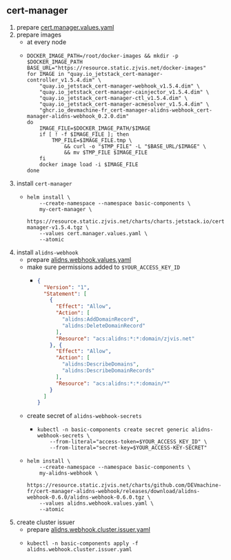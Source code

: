 ## cert-manager

1. prepare [cert.manager.values.yaml](resource/cert.manager.values.yaml.md)
2. prepare images
    * at every node
    * ```shell
      DOCKER_IMAGE_PATH=/root/docker-images && mkdir -p $DOCKER_IMAGE_PATH
      BASE_URL="https://resource.static.zjvis.net/docker-images"
      for IMAGE in "quay.io_jetstack_cert-manager-controller_v1.5.4.dim" \
          "quay.io_jetstack_cert-manager-webhook_v1.5.4.dim" \
          "quay.io_jetstack_cert-manager-cainjector_v1.5.4.dim" \
          "quay.io_jetstack_cert-manager-ctl_v1.5.4.dim" \
          "quay.io_jetstack_cert-manager-acmesolver_v1.5.4.dim" \
          "ghcr.io_devmachine-fr_cert-manager-alidns-webhook_cert-manager-alidns-webhook_0.2.0.dim"
      do
          IMAGE_FILE=$DOCKER_IMAGE_PATH/$IMAGE
          if [ ! -f $IMAGE_FILE ]; then
              TMP_FILE=$IMAGE_FILE.tmp \
                  && curl -o "$TMP_FILE" -L "$BASE_URL/$IMAGE" \
                  && mv $TMP_FILE $IMAGE_FILE
          fi
          docker image load -i $IMAGE_FILE
      done
      ```
3. install `cert-manager`
    * ```shell
      helm install \
          --create-namespace --namespace basic-components \
          my-cert-manager \
          https://resource.static.zjvis.net/charts/charts.jetstack.io/cert-manager-v1.5.4.tgz \
          --values cert.manager.values.yaml \
          --atomic
      ```
4. install `alidns-webhook`
    * prepare [alidns.webhook.values.yaml](resource/alidns.webhook.values.yaml.md)
    * make sure permissions added to `$YOUR_ACCESS_KEY_ID`
        + ```json
          {
            "Version": "1",
            "Statement": [
              {
                "Effect": "Allow",
                "Action": [
                  "alidns:AddDomainRecord",
                  "alidns:DeleteDomainRecord"
                ],
                "Resource": "acs:alidns:*:*:domain/zjvis.net"
              }, {
                "Effect": "Allow",
                "Action": [
                  "alidns:DescribeDomains",
                  "alidns:DescribeDomainRecords"
                ],
                "Resource": "acs:alidns:*:*:domain/*"
              }
            ]
          }
          ```
    * create secret of `alidns-webhook-secrets`
        + ```shell
          kubectl -n basic-components create secret generic alidns-webhook-secrets \
              --from-literal="access-token=$YOUR_ACCESS_KEY_ID" \
              --from-literal="secret-key=$YOUR_ACCESS-KEY-SECRET"
          ```
    * ```shell
      helm install \
          --create-namespace --namespace basic-components \
          my-alidns-webhook \
          https://resource.static.zjvis.net/charts/github.com/DEVmachine-fr/cert-manager-alidns-webhook/releases/download/alidns-webhook-0.6.0/alidns-webhook-0.6.0.tgz \
          --values alidns.webhook.values.yaml \
          --atomic
      ```
5. create cluster issuer
    * prepare [alidns.webhook.cluster.issuer.yaml](resource/alidns.webhook.cluster.issuer.yaml.md)
    * ```shell
      kubectl -n basic-components apply -f alidns.webhook.cluster.issuer.yaml
      ```